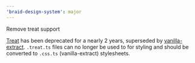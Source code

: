 ```yaml
---
'braid-design-system': major
---
```


Remove treat support

[Treat](https://seek-oss.github.io/treat/) has been deprecated for a nearly 2 years, superseded by [vanilla-extract](https://vanilla-extract.style/).
`.treat.ts` files can no longer be used to for styling and should be converted to `.css.ts` (vanilla-extract) stylesheets.
